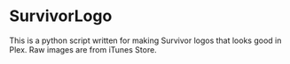 # SurvivorLogo
This is a python script written for making Survivor logos that looks good in Plex.
Raw images are from iTunes Store.